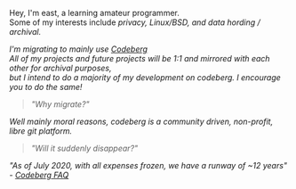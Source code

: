 
Hey, I'm east, a learning amateur programmer. <br>
Some of my interests include <i>privacy, Linux/BSD, and data hording / archival.

I'm migrating to mainly use [Codeberg](https://codeberg.org/east "east on codeberg") <br>
All of my projects and future projects will be 1:1 and mirrored with each other for archival purposes, <br> *but* I intend to do a majority of my development on codeberg. I encourage you to do the same!
> "Why migrate?"


Well mainly moral reasons, codeberg is a community driven, non-profit, libre git platform.

> "Will it suddenly disappear?"


"As of July 2020, with all expenses frozen, we have a runway of ~12 years" - [Codeberg FAQ](https://codeberg.org/east](https://docs.codeberg.org/getting-started/faq/#is-codeberg-well-funded%3F) "Is codeberg well funded?")

<!--
Secret Information :
I'm in your walls
-->
